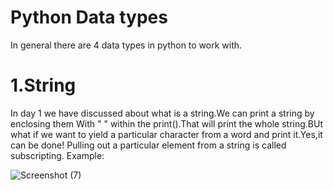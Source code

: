 # Python Data types
In general there are 4 data types in python to work with.
# 1.String
In day 1 we have discussed about what is a string.We can print a string by enclosing them With " " within the print().That will print the whole string.BUt what if we want to yield a particular character from a word and print it.Yes,it can be done! Pulling out a particular element from a string is called subscripting.
Example:

![Screenshot (7)](https://github.com/Mili-sou/Day_2_of_100_days_of_python/assets/155342372/d37f82bf-ab90-40b0-9cfe-0fea0bb4aee9)
